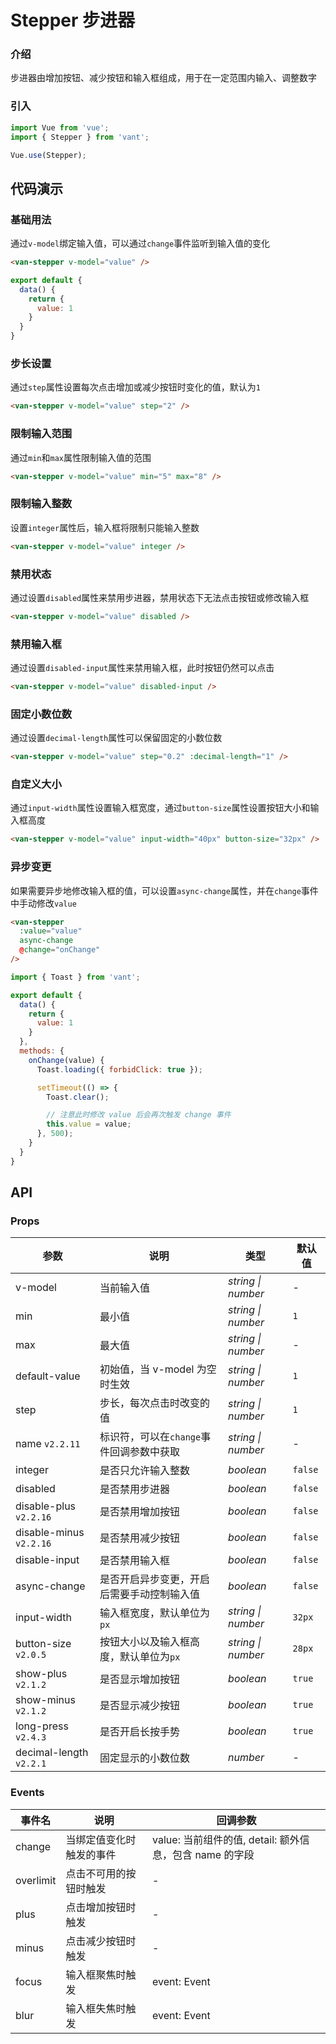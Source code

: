 # Stepper 步进器

### 介绍

步进器由增加按钮、减少按钮和输入框组成，用于在一定范围内输入、调整数字

### 引入

``` javascript
import Vue from 'vue';
import { Stepper } from 'vant';

Vue.use(Stepper);
```

## 代码演示

### 基础用法

通过`v-model`绑定输入值，可以通过`change`事件监听到输入值的变化

```html
<van-stepper v-model="value" />
```

```js
export default {
  data() {
    return {
      value: 1
    }
  }
}
```

### 步长设置

通过`step`属性设置每次点击增加或减少按钮时变化的值，默认为`1`

```html
<van-stepper v-model="value" step="2" />
```

### 限制输入范围

通过`min`和`max`属性限制输入值的范围

```html
<van-stepper v-model="value" min="5" max="8" />
```

### 限制输入整数

设置`integer`属性后，输入框将限制只能输入整数

```html
<van-stepper v-model="value" integer />
```

### 禁用状态

通过设置`disabled`属性来禁用步进器，禁用状态下无法点击按钮或修改输入框

```html
<van-stepper v-model="value" disabled />
```

### 禁用输入框

通过设置`disabled-input`属性来禁用输入框，此时按钮仍然可以点击

```html
<van-stepper v-model="value" disabled-input />
```

### 固定小数位数

通过设置`decimal-length`属性可以保留固定的小数位数

```html
<van-stepper v-model="value" step="0.2" :decimal-length="1" />
```

### 自定义大小

通过`input-width`属性设置输入框宽度，通过`button-size`属性设置按钮大小和输入框高度

```html
<van-stepper v-model="value" input-width="40px" button-size="32px" />
```

### 异步变更

如果需要异步地修改输入框的值，可以设置`async-change`属性，并在`change`事件中手动修改`value`

```html
<van-stepper
  :value="value"
  async-change
  @change="onChange"
/>
```

```js
import { Toast } from 'vant';

export default {
  data() {
    return {
      value: 1
    }
  },
  methods: {
    onChange(value) {
      Toast.loading({ forbidClick: true });

      setTimeout(() => {
        Toast.clear();

        // 注意此时修改 value 后会再次触发 change 事件
        this.value = value;
      }, 500);
    }
  }
}
```

## API

### Props

| 参数 | 说明 | 类型 | 默认值 |
|------|------|------|------|
| v-model | 当前输入值 | *string \| number* | - |
| min | 最小值 | *string \| number* | `1` |
| max | 最大值 | *string \| number* | - |
| default-value | 初始值，当 v-model 为空时生效 | *string \| number* | `1` |
| step | 步长，每次点击时改变的值 | *string \| number* | `1` |
| name `v2.2.11` | 标识符，可以在`change`事件回调参数中获取 | *string \| number* | - |
| integer | 是否只允许输入整数 | *boolean* | `false` |
| disabled | 是否禁用步进器 | *boolean* | `false` |
| disable-plus `v2.2.16` | 是否禁用增加按钮 | *boolean* | `false` |
| disable-minus `v2.2.16` | 是否禁用减少按钮 | *boolean* | `false` |
| disable-input | 是否禁用输入框 | *boolean* | `false` |
| async-change | 是否开启异步变更，开启后需要手动控制输入值 | *boolean* | `false` |
| input-width | 输入框宽度，默认单位为`px` | *string \| number* | `32px` |
| button-size `v2.0.5` | 按钮大小以及输入框高度，默认单位为`px` | *string \| number* | `28px` |
| show-plus `v2.1.2` | 是否显示增加按钮 | *boolean* | `true` |
| show-minus `v2.1.2` | 是否显示减少按钮 | *boolean* | `true` |
| long-press `v2.4.3` | 是否开启长按手势 | *boolean* | `true` |
| decimal-length `v2.2.1` | 固定显示的小数位数 | *number* | - |

### Events

| 事件名 | 说明 | 回调参数 |
|------|------|------|
| change | 当绑定值变化时触发的事件 | value: 当前组件的值, detail: 额外信息，包含 name 的字段 |
| overlimit | 点击不可用的按钮时触发 | - |
| plus | 点击增加按钮时触发 | - |
| minus | 点击减少按钮时触发 | - |
| focus | 输入框聚焦时触发 | event: Event |
| blur | 输入框失焦时触发 | event: Event |
